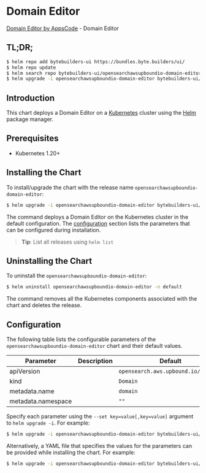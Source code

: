 # Domain Editor

[Domain Editor by AppsCode](https://byte.builders) - Domain Editor

## TL;DR;

```bash
$ helm repo add bytebuilders-ui https://bundles.byte.builders/ui/
$ helm repo update
$ helm search repo bytebuilders-ui/opensearchawsupboundio-domain-editor --version=v0.4.18
$ helm upgrade -i opensearchawsupboundio-domain-editor bytebuilders-ui/opensearchawsupboundio-domain-editor -n default --create-namespace --version=v0.4.18
```

## Introduction

This chart deploys a Domain Editor on a [Kubernetes](http://kubernetes.io) cluster using the [Helm](https://helm.sh) package manager.

## Prerequisites

- Kubernetes 1.20+

## Installing the Chart

To install/upgrade the chart with the release name `opensearchawsupboundio-domain-editor`:

```bash
$ helm upgrade -i opensearchawsupboundio-domain-editor bytebuilders-ui/opensearchawsupboundio-domain-editor -n default --create-namespace --version=v0.4.18
```

The command deploys a Domain Editor on the Kubernetes cluster in the default configuration. The [configuration](#configuration) section lists the parameters that can be configured during installation.

> **Tip**: List all releases using `helm list`

## Uninstalling the Chart

To uninstall the `opensearchawsupboundio-domain-editor`:

```bash
$ helm uninstall opensearchawsupboundio-domain-editor -n default
```

The command removes all the Kubernetes components associated with the chart and deletes the release.

## Configuration

The following table lists the configurable parameters of the `opensearchawsupboundio-domain-editor` chart and their default values.

|     Parameter      | Description |                    Default                     |
|--------------------|-------------|------------------------------------------------|
| apiVersion         |             | <code>opensearch.aws.upbound.io/v1beta1</code> |
| kind               |             | <code>Domain</code>                            |
| metadata.name      |             | <code>domain</code>                            |
| metadata.namespace |             | <code>""</code>                                |


Specify each parameter using the `--set key=value[,key=value]` argument to `helm upgrade -i`. For example:

```bash
$ helm upgrade -i opensearchawsupboundio-domain-editor bytebuilders-ui/opensearchawsupboundio-domain-editor -n default --create-namespace --version=v0.4.18 --set apiVersion=opensearch.aws.upbound.io/v1beta1
```

Alternatively, a YAML file that specifies the values for the parameters can be provided while
installing the chart. For example:

```bash
$ helm upgrade -i opensearchawsupboundio-domain-editor bytebuilders-ui/opensearchawsupboundio-domain-editor -n default --create-namespace --version=v0.4.18 --values values.yaml
```
